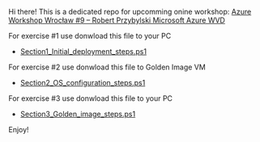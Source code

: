 Hi there!
This is a dedicated repo for upcomming onine workshop: [Azure Workshop Wrocław #9 – Robert Przybylski Microsoft Azure WVD](https://www.eventbrite.com/e/azure-workshop-wrocaw-9-robert-przybylski-microsoft-azure-wvd-tickets-129207020677)

For exercise #1 use donwload this file to your PC
- [Section1_Initial_deployment_steps.ps1](https://github.com/przybylskirobert/AzureWorkshop9_WVD/blob/main/Section1_Initial_deployment_steps.ps1)

For exercise #2 use donwload this file to Golden Image VM
- [Section2_OS_configuration_steps.ps1](https://github.com/przybylskirobert/AzureWorkshop9_WVD/blob/main/Section2_OS_configuration_steps.ps1)

For exercise #3 use donwload this file to your PC
- [Section3_Golden_image_steps.ps1](https://github.com/przybylskirobert/AzureWorkshop9_WVD/blob/main/Section3_Golden_image_steps.ps1)

Enjoy!
